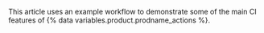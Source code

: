 This article uses an example workflow to demonstrate some of the main CI features of {% data variables.product.prodname_actions %}. 